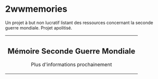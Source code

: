 # 2wwmemories
Un projet à but non lucratif listant des ressources concernant la seconde guerre mondiale. Projet apolitisé.

<table align="center" border="0">

<tr><td colspan=2 align="center">

## Mémoire Seconde Guerre Mondiale

Plus d'informations prochainement

</td></tr>

</table>

